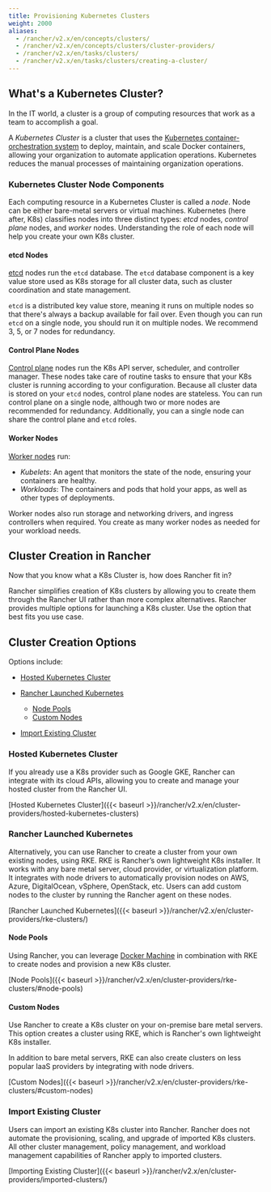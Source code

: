 ```yaml
---
title: Provisioning Kubernetes Clusters
weight: 2000
aliases:
  - /rancher/v2.x/en/concepts/clusters/
  - /rancher/v2.x/en/concepts/clusters/cluster-providers/
  - /rancher/v2.x/en/tasks/clusters/
  - /rancher/v2.x/en/tasks/clusters/creating-a-cluster/
---
```


## What's a Kubernetes Cluster?

In the IT world, a cluster is a group of computing resources that work as a team to accomplish a goal.

A _Kubernetes Cluster_ is a cluster that uses the [Kubernetes container-orchestration system](https://kubernetes.io/) to deploy, maintain, and scale Docker containers, allowing your organization to automate application operations. Kubernetes reduces the manual processes of maintaining organization operations.

### Kubernetes Cluster Node Components

Each computing resource in a Kubernetes Cluster is called a _node_. Node can be either bare-metal servers or virtual machines. Kubernetes (here after, K8s) classifies nodes into three distinct types: _etcd_ nodes, _control plane_ nodes, and _worker_ nodes. Understanding the role of each node will help you create your own K8s cluster.

#### etcd Nodes

[etcd](https://kubernetes.io/docs/concepts/overview/components/#etcd) nodes run the `etcd` database. The `etcd` database component is a key value store used as K8s storage for all cluster data, such as cluster coordination and state management.

`etcd` is a distributed key value store, meaning it runs on multiple nodes so that there's always a backup available for fail over. Even though you can run `etcd` on a single node, you should run it on multiple nodes. We recommend 3, 5, or 7 nodes for redundancy.

#### Control Plane Nodes

[Control plane](https://kubernetes.io/docs/concepts/#kubernetes-control-plane) nodes run the K8s API server, scheduler, and controller manager. These nodes take care of routine tasks to ensure that your K8s cluster is running according to your configuration. Because all cluster data is stored on your `etcd` nodes, control plane nodes are stateless. You can run control plane on a single node, although two or more nodes are recommended for redundancy. Additionally, you can a single node can share the control plane and `etcd` roles.

#### Worker Nodes

[Worker nodes](https://kubernetes.io/docs/concepts/architecture/nodes/) run:

- _Kubelets_: An agent that monitors the state of the node, ensuring your containers are healthy.
- _Workloads_: The containers and pods that hold your apps, as well as other types of deployments.

Worker nodes also run storage and networking drivers, and ingress controllers when required. You create as many worker nodes as needed for your workload needs.

## Cluster Creation in Rancher

Now that you know what a K8s Cluster is, how does Rancher fit in?

Rancher simplifies creation of K8s clusters by allowing you to create them through the Rancher UI rather than more complex alternatives. Rancher provides multiple options for launching a K8s cluster. Use the option that best fits you use case.

## Cluster Creation Options

Options include:

<!-- TOC -->

- [Hosted Kubernetes Cluster](#hosted-kubernetes-cluster)
- [Rancher Launched Kubernetes](#rancher-launched-kubernetes)

    - [Node Pools](#node-pools)
    - [Custom Nodes](#custom-nodes)
- [Import Existing Cluster](#import-existing-cluster)

<!-- /TOC -->

### Hosted Kubernetes Cluster

If you already use a K8s provider such as Google GKE, Rancher can integrate with its cloud APIs, allowing you to create and manage your hosted cluster from the Rancher UI.

[Hosted Kubernetes Cluster]({{< baseurl >}}/rancher/v2.x/en/cluster-providers/hosted-kubernetes-clusters)

### Rancher Launched Kubernetes

Alternatively, you can use Rancher to create a cluster from your own existing nodes, using RKE. RKE is Rancher’s own lightweight K8s installer. It works with any bare metal server, cloud provider, or virtualization platform. It integrates with node drivers to automatically provision nodes on AWS, Azure, DigitalOcean, vSphere, OpenStack, etc. Users can add custom nodes to the cluster by running the Rancher agent on these nodes.

[Rancher Launched Kubernetes]({{< baseurl >}}/rancher/v2.x/en/cluster-providers/rke-clusters/)

#### Node Pools

Using Rancher, you can leverage <a href='https://docs.docker.com/machine/' target='_blank'>Docker Machine</a> in combination with RKE to create nodes and provision a new K8s cluster.

[Node Pools]({{< baseurl >}}/rancher/v2.x/en/cluster-providers/rke-clusters/#node-pools)

#### Custom Nodes

Use Rancher to create a K8s cluster on your on-premise bare metal servers. This option creates a cluster using RKE, which is Rancher's own lightweight K8s installer.

In addition to bare metal servers, RKE can also create clusters on less popular IaaS providers by integrating with node drivers.

[Custom Nodes]({{< baseurl >}}/rancher/v2.x/en/cluster-providers/rke-clusters/#custom-nodes)

### Import Existing Cluster

Users can import an existing K8s cluster into Rancher. Rancher does not automate the provisioning, scaling, and upgrade of imported K8s clusters. All other cluster management, policy management, and workload management capabilities of Rancher apply to imported clusters.

[Importing Existing Cluster]({{< baseurl >}}/rancher/v2.x/en/cluster-providers/imported-clusters/)